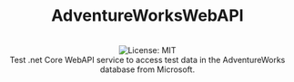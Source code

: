 <div align="center">
<h1>AdventureWorksWebAPI</h1>
<br />
<img alt="License: MIT" src="https://img.shields.io/badge/License-MIT-blue.svg" />
<br />
Test .net Core WebAPI service to access test data in the AdventureWorks database from Microsoft. 
<br />
<br />
<br />
</div>

